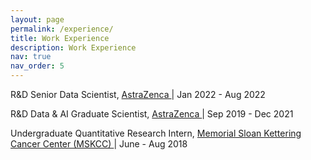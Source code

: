 ```yaml
---
layout: page
permalink: /experience/
title: Work Experience
description: Work Experience
nav: true
nav_order: 5
---
```


R&D Senior Data Scientist, <a href='https://www.astrazeneca.com/' > AstraZenca </a> | Jan 2022 - Aug 2022

R&D Data & AI Graduate Scientist, <a href='https://www.astrazeneca.com/' > AstraZenca </a> | Sep 2019 - Dec 2021

Undergraduate Quantitative Research Intern, <a href='https://www.mskcc.org/departments/epidemiology-biostatistics/educational-opportunities/quantitative-sciences-summer-undergraduate-research-experience-qsure/qsure-alumni' > Memorial Sloan Kettering Cancer Center (MSKCC) </a> | June - Aug 2018
